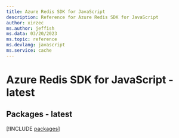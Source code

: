 ```yaml
---
title: Azure Redis SDK for JavaScript
description: Reference for Azure Redis SDK for JavaScript
author: xirzec
ms.author: jeffish
ms.data: 03/20/2023
ms.topic: reference
ms.devlang: javascript
ms.service: cache
---
```

# Azure Redis SDK for JavaScript - latest
## Packages - latest
[!INCLUDE [packages](redis-index.md)]